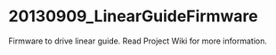 20130909_LinearGuideFirmware
============================

Firmware to drive linear guide. Read Project Wiki for more information.
